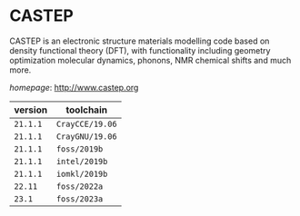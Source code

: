 # CASTEP

CASTEP is an electronic structure materials modelling code based on density functional theory (DFT),  with functionality including geometry optimization molecular dynamics, phonons, NMR chemical shifts and much more.

*homepage*: <http://www.castep.org>

version | toolchain
--------|----------
``21.1.1`` | ``CrayCCE/19.06``
``21.1.1`` | ``CrayGNU/19.06``
``21.1.1`` | ``foss/2019b``
``21.1.1`` | ``intel/2019b``
``21.1.1`` | ``iomkl/2019b``
``22.11`` | ``foss/2022a``
``23.1`` | ``foss/2023a``
